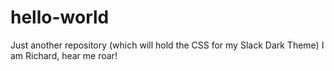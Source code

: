 # hello-world
Just another repository (which will hold the CSS for my Slack Dark Theme)
I am Richard, hear me roar!
